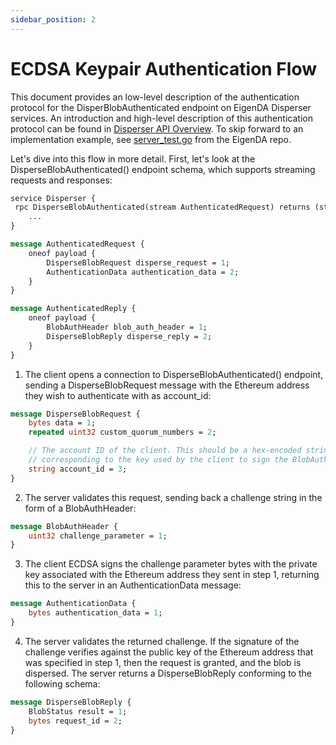 ```yaml
---
sidebar_position: 2
---
```


# ECDSA Keypair Authentication Flow

This document provides an low-level description of the authentication protocol for the DisperBlobAuthenticated endpoint on EigenDA Disperser services. An introduction and high-level description of this authentication protocol can be found in [Disperser API Overview](./overview.md). To skip forward to an implementation example, see [server_test.go](https://github.com/Layr-Labs/eigenda/blob/8ec570b8c2b266fad20ea0af14f0f5d84906c39c/disperser/apiserver/server_test.go#L75) from the EigenDA repo.

<!-- TODO update the above link so that it point to the specific relevant heading in overview.md -->

<!-- TODO: Insert request diagram -->

Let's dive into this flow in more detail. First, let's look at the DisperseBlobAuthenticated() endpoint schema, which supports streaming requests and responses:

```proto
service Disperser {
 rpc DisperseBlobAuthenticated(stream AuthenticatedRequest) returns (stream AuthenticatedReply);
    ...
}

message AuthenticatedRequest {
    oneof payload {
        DisperseBlobRequest disperse_request = 1;
        AuthenticationData authentication_data = 2;
    }
}

message AuthenticatedReply {
    oneof payload {
        BlobAuthHeader blob_auth_header = 1;
        DisperseBlobReply disperse_reply = 2;
    }
}

```

1. The client opens a connection to DisperseBlobAuthenticated() endpoint, sending a DisperseBlobRequest message with the Ethereum address they wish to authenticate with as account_id:

```proto
message DisperseBlobRequest {
    bytes data = 1;
    repeated uint32 custom_quorum_numbers = 2;

    // The account ID of the client. This should be a hex-encoded string of the ECSDA public key
    // corresponding to the key used by the client to sign the BlobAuthHeader.
    string account_id = 3;
}
```

2. The server validates this request, sending back a challenge string in the form of a BlobAuthHeader:

```proto
message BlobAuthHeader {
    uint32 challenge_parameter = 1;
}
```

3. The client ECDSA signs the challenge parameter bytes with the private key associated with the Ethereum address they sent in step 1, returning this to the server in an AuthenticationData message:

```proto
message AuthenticationData {
    bytes authentication_data = 1;
}
```

4. The server validates the returned challenge. If the signature of the challenge verifies against the public key of the Ethereum address that was specified in step 1, then the request is granted, and the blob is dispersed. The server returns a DisperseBlobReply conforming to the following schema:

```proto
message DisperseBlobReply {
    BlobStatus result = 1;
    bytes request_id = 2;
}
```
